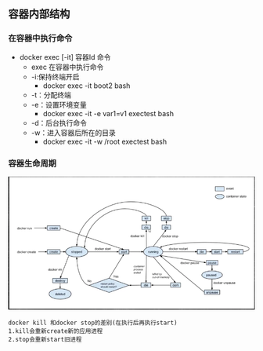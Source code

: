 ## 容器内部结构

### 在容器中执行命令

* docker exec [-it] 容器Id 命令
  * exec 在容器中执行命令
  * -i:保持终端开启
    * docker exec -it boot2 bash
  * -t：分配终端
  * -e：设置环境变量
    * docker exec -it -e var1=v1 exectest bash
  * -d：后台执行命令
  * -w：进入容器后所在的目录
    * docker exec -it -w /root exectest bash

### 容器生命周期
![image-dockerLifeCycle](./image/img.png)

```
docker kill 和docker stop的差别(在执行后再执行start)
1.kill会重新create新的应用进程
2.stop会重新start旧进程
```

